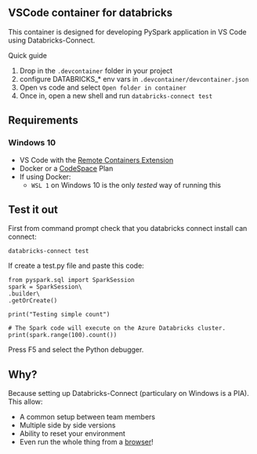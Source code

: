 ## VSCode container for databricks

This container is designed for developing PySpark application in VS Code using Databricks-Connect.

Quick guide
1. Drop in the `.devcontainer` folder in your project
2. configure DATABRICKS_* env vars in `.devcontainer/devcontainer.json`
3. Open vs code and select `Open folder in container`
4. Once in, open a new shell and run `databricks-connect test`

## Requirements

### Windows 10
* VS Code with the [Remote Containers Extension](https://marketplace.visualstudio.com/items?itemName=ms-vscode-remote.remote-containers)
* Docker or a [CodeSpace](https://visualstudio.microsoft.com/services/visual-studio-codespaces/) Plan
* If using Docker:
  * `WSL 1` on Windows 10 is the only *tested* way of running this

## Test it out

First from command prompt check that you databricks connect install can connect:

```
databricks-connect test
```

If create a test.py file and paste this code:
```
from pyspark.sql import SparkSession
spark = SparkSession\
.builder\
.getOrCreate()

print("Testing simple count")

# The Spark code will execute on the Azure Databricks cluster.
print(spark.range(100).count())
```

Press F5 and select the Python debugger.

## Why?
Because setting up Databricks-Connect (particulary on Windows is a PIA). This allow:
* A common setup between team members
* Multiple side by side versions
* Ability to reset your environment
* Even run the whole thing from a [browser](https://docs.microsoft.com/en-gb/visualstudio/online/how-to/browser)!
